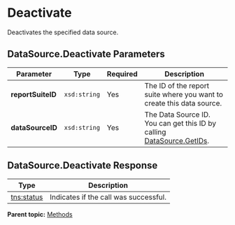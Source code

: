 # Deactivate

Deactivates the specified data source.

## DataSource.Deactivate Parameters

|Parameter|Type|Required|Description|
|---------|----|--------|-----------|
|**reportSuiteID** |`xsd:string` |Yes| The ID of the report suite where you want to create this data source. |
|**dataSourceID** |`xsd:string` |Yes| The Data Source ID. You can get this ID by calling [DataSource.GetIDs](r_getIDs.md#). |

## DataSource.Deactivate Response

|Type|Description|
|----|-----------|
|[tns:status](../data_types/r_status.md#) | Indicates if the call was successful. |

**Parent topic:** [Methods](../methods/c_data_sources_methods.md)

